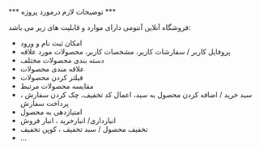 *** توضیحات لازم درمورد پروژه ***

فروشگاه آنلاین آنتومی  دارای موارد و قابلیت های زیر می باشد:

- امکان ثبت نام و ورود
- پروفایل کاربر / سفارشات کاربر، مشخصات کاربر، محصولات مورد علاقه
- دسته بندی محصولات مختلف
- علاقه مندی محصولات
- فیلتر کردن محصولات
- مقایسه محصولات مرتبط
- سبد خرید / اضافه کردن محصول به سبد، اعمال کد تخفیف، چک کردن سفارش ، پرداخت سفارش
- امتیازدهی به محصول
- انبارداری/ انبارخرید ، انبار فروش
- تخفیف محصول / سبد تخفیف ، کوپن تخفیف
- ...
